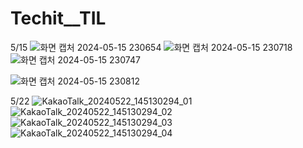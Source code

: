 # Techit__TIL
5/15
![화면 캡처 2024-05-15 230654](https://github.com/grace0404/Techit__TIL/assets/163657245/c6e1721b-b0e5-4b8c-b292-1ceeaec00ac2)
![화면 캡처 2024-05-15 230718](https://github.com/grace0404/Techit__TIL/assets/163657245/81f414ec-93a6-4c03-be6c-a40734c1546d)
![화면 캡처 2024-05-15 230747](https://github.com/grace0404/Techit__TIL/assets/163657245/116304aa-0bcc-45b3-9f71-c2c0f380d134)

![화면 캡처 2024-05-15 230812](https://github.com/grace0404/Techit__TIL/assets/163657245/4363128f-0870-4e94-8a48-ec461c209162)


5/22
![KakaoTalk_20240522_145130294_01](https://github.com/grace0404/Techit__TIL/assets/163657245/21a0984e-bd2a-4e92-94a5-897664d3e441)
![KakaoTalk_20240522_145130294_02](https://github.com/grace0404/Techit__TIL/assets/163657245/f4cb0114-24b8-48c8-9499-94a7e318daaa)
![KakaoTalk_20240522_145130294_03](https://github.com/grace0404/Techit__TIL/assets/163657245/9b0897c9-2ba4-43f2-bffa-89c9666bc51a)
![KakaoTalk_20240522_145130294_04](https://github.com/grace0404/Techit__TIL/assets/163657245/02666a6b-cea1-488c-8b3b-3fd7fac795b1)
